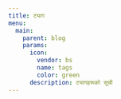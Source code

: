 ```yaml
---
title: ट्याग
menu:
  main:
    parent: blog
    params:
      icon:
        vendor: bs
        name: tags
        color: green
      description: ट्यागहरूको सूची
---
```

